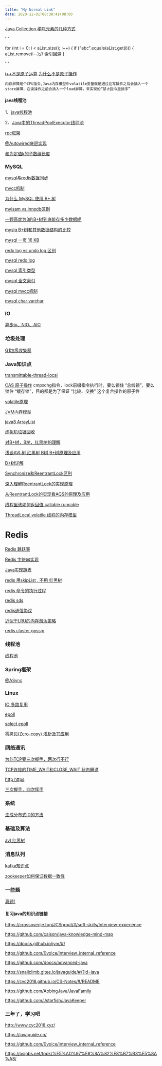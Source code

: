 ```yaml
---
title: "My Normal Link"
date: 2020-12-01T08:38:41+08:00
---
```


[Java Collection 移除元素的几种方式](https://juejin.cn/post/6844904035766501384)

'''  

for (int i = 0; i < aList.size(); i++) {
if ("abc".equals(aList.get(i))) {
aList.remove(i--);// 索引回溯
}  

'''

[i++不是原子运算](https://www.jianshu.com/p/a47b141452ce)  [为什么不是原子操作](https://blog.csdn.net/qq_35425070/article/details/83866209)

    内存屏障是个CPU指令,Java内存模型中volatile变量就是通过在写操作之后会插入一个store屏障，在读操作之前会插入一个load屏障，来实现的“禁止指令重排序”


#### java线程池
1、[java线程池](https://tech.meituan.com/2020/04/02/java-pooling-pratice-in-meituan.html)

2、[Java中的ThreadPoolExecutor线程池](https://www.jianshu.com/p/ffda79c38f31)

[rpc框架](https://www.jianshu.com/p/28e48e5f9c73)

[@Autowired底层实现](https://juejin.cn/post/6844903957135884295)

[和为定值k的子数组长度](https://blog.csdn.net/study_000/article/details/77524798)

### MySQL

[mysql与redis数据同步](https://www.cnblogs.com/gered/p/11737388.html)

[mvcc机制](https://blog.csdn.net/qq_35190492/article/details/109044141)

[为什么 MySQL 使用 B+ 树](https://draveness.me/whys-the-design-mysql-b-plus-tree/)

[myisam vs innodb区别](https://www.runoob.com/w3cnote/mysql-different-nnodb-myisam.html)

[一颗高度为3的B+树到底能存多少数据呢](https://juejin.cn/post/6973647815473889311)

[myslq B+树和其他数据结构的比较](https://www.cnblogs.com/aspirant/p/9214485.html)

[mysql 一页 16 KB](https://blog.csdn.net/LJFPHP/article/details/105318995)

[redo log vs undo log 区别](https://learnku.com/articles/49614)

[mysql redo log](https://www.cnblogs.com/ZhuChangwu/p/14096575.html)

[mysql 索引类型](https://segmentfault.com/a/1190000037683781#:~:text=%E6%8C%89%E6%95%B0%E6%8D%AE%E7%BB%93%E6%9E%84%E5%88%86%E7%B1%BB%E5%8F%AF,%E5%A4%8D%E5%90%88%E7%B4%A2%E5%BC%95%E3%80%81%E7%BB%84%E5%90%88%E7%B4%A2%E5%BC%95%EF%BC%89%E3%80%82)

[mysql 全文索引](https://zhuanlan.zhihu.com/p/35675553)

[mysql mvcc机制](https://zhuanlan.zhihu.com/p/52977862)

[mysql char varchar]()

### IO

[异步io、NIO、AIO](https://blog.csdn.net/weixin_43122090/article/details/105462088)

### 垃圾处理

[G1垃圾收集器](https://tech.meituan.com/2016/09/23/g1.html)

### Java知识点
[transmittable-thread-local](https://github.com/alibaba/transmittable-thread-local/issues/123)

[CAS 原子操作](https://juejin.cn/post/6844904177856937991)
    cmpxchg指令，lock前缀指令执行时，要么锁住 “总线锁”，要么锁住 “缓存锁”，目的都是为了保证 “比较、交换” 这个复合操作的原子性


[volatile原理](https://zhuanlan.zhihu.com/p/77085695)

[JVM内存模型](https://www.cnblogs.com/chenyangyao/p/5269622.html)

[java8 ArrayList](https://zhuanlan.zhihu.com/p/34443888)

[虚拟机垃圾回收](https://www.infoq.cn/article/zoyqri4c-bfkmubmzmkn)

[对B+树，B树，红黑树的理解](https://www.jianshu.com/p/86a1fd2d7406)

[浅谈AVL树,红黑树,B树,B+树原理及应用](https://blog.csdn.net/whoamiyang/article/details/51926985)

[B+树详解](https://ivanzz1001.github.io/records/post/data-structure/2018/06/16/ds-bplustree)

[Synchronize和ReentrantLock区别](https://juejin.cn/post/6844903695298068487)

[深入理解ReentrantLock的实现原理](https://juejin.cn/post/6844903805683761165)

[从ReentrantLock的实现看AQS的原理及应用](https://tech.meituan.com/2019/12/05/aqs-theory-and-apply.html)


[线程里该如何返回值 callable runnable]()

[ThreadLocal volatile 线程的内存模型]()

# Redis
[Redis 跳跃表]()

[Redis 字符串实现](https://redisbook.readthedocs.io/en/latest/internal-datastruct/sds.html)

[Java实现跳表](https://leetcode-cn.com/problems/design-skiplist/solution/javashou-xie-shi-xian-tiao-biao-by-feng-omdm0/)

[redis 用skipList , 不用 红黑树](https://juejin.cn/post/6844903446475177998)

[redis 命令的执行过程]()

[redis sds](https://redisbook.readthedocs.io/en/latest/internal-datastruct/sds.html)

[redis通信协议](https://zhuanlan.zhihu.com/p/345327284)

[近似于LRU的内存淘汰策略](https://my.oschina.net/lscherish/blog/4467394)

[redis cluster gossip](https://segmentfault.com/a/1190000038373546)

### 线程池

[线程池](https://tech.meituan.com/2020/04/02/java-pooling-pratice-in-meituan.html)

### Spring框架
[@ASync](https://juejin.cn/post/6858854987280809997)


### Linux
[IO 多路复用](https://juejin.cn/post/6882984260672847879)   

[epoll](https://www.jianshu.com/p/dfd940e7fca2)

[select epoll](https://segmentfault.com/a/1190000003063859)

[零拷贝(Zero-copy) 浅析及其应用 ](https://www.cnblogs.com/rickiyang/p/13265043.html)

### 网络通讯
[为何TCP要三次握手，两次行不行](https://draveness.me/whys-the-design-tcp-three-way-handshake/)

[TCP连接的TIME_WAIT和CLOSE_WAIT 状态解说](https://www.cnblogs.com/kevingrace/p/9988354.html)

[http https](https://www.runoob.com/w3cnote/http-vs-https.html)

[三次握手，四次挥手](https://www.eet-china.com/mp/a44399.html#:~:text=Acknowledgement%20Number%20%E7%A1%AE%E8%AE%A4%E5%BA%8F%E5%88%97%E5%8F%B7,%E6%93%8D%E6%8E%A7TCP%20%E7%8A%B6%E6%80%81%E6%9C%BA%E7%9A%84%E3%80%82)

### 系统
[生成分布式ID的方法]()

### 基础及算法
[avl 红黑树](https://blog.csdn.net/wanderlustLee/article/details/81297253)

### 消息队列
[kafka知识点](https://www.cnblogs.com/crazymakercircle/p/14367425.html)

[zookeeper如何保证数据一致性](https://www.cnblogs.com/zz-ksw/p/12786067.html#:~:text=%E6%95%B4%E4%B8%AAZooKeeper%20%E9%9B%86%E7%BE%A4%E7%9A%84%E4%B8%80%E8%87%B4,%E9%87%8D%E6%96%B0%E8%BF%9B%E5%85%A5%E6%B6%88%E6%81%AF%E5%B9%BF%E6%92%AD%E9%98%B6%E6%AE%B5%E3%80%82)



### 一些题
[真题1](https://blog.csdn.net/Gupaoxueyuan/article/details/104820652)

#### 复习java的知识点链接
https://crossoverjie.top/JCSprout/#/soft-skills/Interview-experience

https://github.com/caison/java-knowledge-mind-map

https://doocs.github.io/jvm/#/

https://github.com/0voice/interview_internal_reference

https://github.com/doocs/advanced-java

https://snailclimb.gitee.io/javaguide/#/?id=java

https://cyc2018.github.io/CS-Notes/#/README

https://github.com/AobingJava/JavaFamily

https://github.com/Jstarfish/JavaKeeper



### 三年了，学习吧
http://www.cyc2018.xyz/

https://javaguide.cn/

https://github.com/0voice/interview_internal_reference

https://osjobs.net/topk/%E5%AD%97%E8%8A%82%E8%B7%B3%E5%8A%A8/

